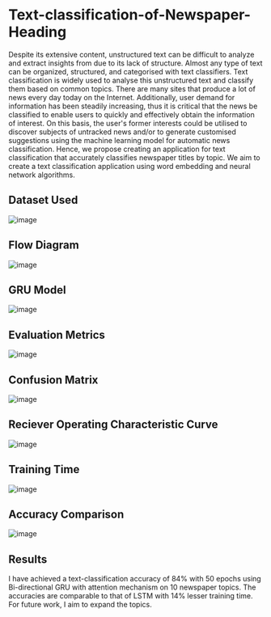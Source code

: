 # Text-classification-of-Newspaper-Heading

Despite its extensive content, unstructured text can be difficult to analyze and extract insights from due to its lack of structure. Almost any type of text can be organized, structured, and categorised with text classifiers. Text classification is widely used to analyse this unstructured text and classify them based on common topics. There are many sites that produce a lot of news every day today on the Internet. Additionally, user demand for information has been steadily increasing, thus it is critical that the news be classified to enable users to quickly and effectively obtain the information of interest. On this basis, the user's former interests could be utilised to discover subjects of untracked news and/or to generate customised suggestions using the machine learning model for automatic news classification. Hence, we propose creating an application for text classification that accurately classifies newspaper titles by topic. We aim to create a text classification application using word embedding and neural network algorithms.

## Dataset Used
![image](https://user-images.githubusercontent.com/70327869/201009152-5035a400-fd74-46cb-aa46-3b967e47c57f.png)

## Flow Diagram
![image](https://user-images.githubusercontent.com/70327869/201008943-d1771f50-5b13-47e4-897b-ea0cd5721171.png)

## GRU Model
![image](https://user-images.githubusercontent.com/70327869/201009361-8d3a4882-9501-4177-89be-87f82499a972.png)

## Evaluation Metrics
![image](https://user-images.githubusercontent.com/70327869/201008332-5c8a29ad-275f-4f06-9a4a-0a77d42d580c.png)

## Confusion Matrix
![image](https://user-images.githubusercontent.com/70327869/201009042-5726a071-8030-41b1-bfa6-e7dfc50ab1d7.png)

## Reciever Operating Characteristic Curve
![image](https://user-images.githubusercontent.com/70327869/201008483-fe591050-fc8d-4f1b-8751-f99c729acbee.png)

## Training Time
![image](https://user-images.githubusercontent.com/70327869/201008575-b9f00ec9-e531-487f-804b-a96d088dcecb.png)

## Accuracy Comparison
![image](https://user-images.githubusercontent.com/70327869/201008655-75b518b9-c228-4c34-a051-067217ca9407.png)

## Results

I have achieved a text-classification accuracy of 84% with 50 epochs using Bi-directional GRU with attention mechanism on 10 newspaper topics. The accuracies are comparable to that of LSTM with 14% lesser training time. For future work, I aim to expand the topics.
